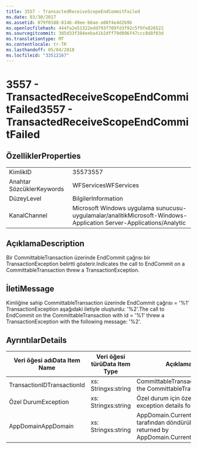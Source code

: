 ```yaml
---
title: 3557 - TransactedReceiveScopeEndCommitFailed
ms.date: 03/30/2017
ms.assetid: 079f0188-8146-49ee-b6ae-a08f4e4d2b9b
ms.openlocfilehash: 444fa2e51322edd793f709fd3f92c5f9fe826522
ms.sourcegitcommit: 3d5d33f384eeba41b2dff79d096f47ccc8d8f03d
ms.translationtype: MT
ms.contentlocale: tr-TR
ms.lasthandoff: 05/04/2018
ms.locfileid: "33512167"
---
```

# <a name="3557---transactedreceivescopeendcommitfailed"></a><span data-ttu-id="219a2-102">3557 - TransactedReceiveScopeEndCommitFailed</span><span class="sxs-lookup"><span data-stu-id="219a2-102">3557 - TransactedReceiveScopeEndCommitFailed</span></span>
## <a name="properties"></a><span data-ttu-id="219a2-103">Özellikler</span><span class="sxs-lookup"><span data-stu-id="219a2-103">Properties</span></span>  
  
|||  
|-|-|  
|<span data-ttu-id="219a2-104">Kimlik</span><span class="sxs-lookup"><span data-stu-id="219a2-104">ID</span></span>|<span data-ttu-id="219a2-105">3557</span><span class="sxs-lookup"><span data-stu-id="219a2-105">3557</span></span>|  
|<span data-ttu-id="219a2-106">Anahtar Sözcükler</span><span class="sxs-lookup"><span data-stu-id="219a2-106">Keywords</span></span>|<span data-ttu-id="219a2-107">WFServices</span><span class="sxs-lookup"><span data-stu-id="219a2-107">WFServices</span></span>|  
|<span data-ttu-id="219a2-108">Düzey</span><span class="sxs-lookup"><span data-stu-id="219a2-108">Level</span></span>|<span data-ttu-id="219a2-109">Bilgiler</span><span class="sxs-lookup"><span data-stu-id="219a2-109">Information</span></span>|  
|<span data-ttu-id="219a2-110">Kanal</span><span class="sxs-lookup"><span data-stu-id="219a2-110">Channel</span></span>|<span data-ttu-id="219a2-111">Microsoft Windows uygulama sunucusu-uygulamalar/analitik</span><span class="sxs-lookup"><span data-stu-id="219a2-111">Microsoft-Windows-Application Server-Applications/Analytic</span></span>|  
  
## <a name="description"></a><span data-ttu-id="219a2-112">Açıklama</span><span class="sxs-lookup"><span data-stu-id="219a2-112">Description</span></span>  
 <span data-ttu-id="219a2-113">Bir CommittableTransaction üzerinde EndCommit çağrısı bir TransactionException belirtti gösterir.</span><span class="sxs-lookup"><span data-stu-id="219a2-113">Indicates the call to EndCommit on a CommittableTransaction threw a TransactionException.</span></span>  
  
## <a name="message"></a><span data-ttu-id="219a2-114">İleti</span><span class="sxs-lookup"><span data-stu-id="219a2-114">Message</span></span>  
 <span data-ttu-id="219a2-115">Kimliğine sahip CommittableTransaction üzerinde EndCommit çağrısı = '%1' TransactionException aşağıdaki iletiyle oluşturdu: '%2'.</span><span class="sxs-lookup"><span data-stu-id="219a2-115">The call to EndCommit on the CommittableTransaction with id = '%1' threw a TransactionException with the following message: '%2'.</span></span>  
  
## <a name="details"></a><span data-ttu-id="219a2-116">Ayrıntılar</span><span class="sxs-lookup"><span data-stu-id="219a2-116">Details</span></span>  
  
|<span data-ttu-id="219a2-117">Veri öğesi adı</span><span class="sxs-lookup"><span data-stu-id="219a2-117">Data Item Name</span></span>|<span data-ttu-id="219a2-118">Veri öğesi türü</span><span class="sxs-lookup"><span data-stu-id="219a2-118">Data Item Type</span></span>|<span data-ttu-id="219a2-119">Açıklama</span><span class="sxs-lookup"><span data-stu-id="219a2-119">Description</span></span>|  
|--------------------|--------------------|-----------------|  
|<span data-ttu-id="219a2-120">TransactionID</span><span class="sxs-lookup"><span data-stu-id="219a2-120">TransactionId</span></span>|<span data-ttu-id="219a2-121">xs: String</span><span class="sxs-lookup"><span data-stu-id="219a2-121">xs:string</span></span>|<span data-ttu-id="219a2-122">CommittableTransaction kimliği.</span><span class="sxs-lookup"><span data-stu-id="219a2-122">The id of the CommittableTransaction.</span></span>|  
|<span data-ttu-id="219a2-123">Özel Durum</span><span class="sxs-lookup"><span data-stu-id="219a2-123">Exception</span></span>|<span data-ttu-id="219a2-124">xs: String</span><span class="sxs-lookup"><span data-stu-id="219a2-124">xs:string</span></span>|<span data-ttu-id="219a2-125">Özel durum için özel durum ayrıntıları</span><span class="sxs-lookup"><span data-stu-id="219a2-125">The exception details for the exception</span></span>|  
|<span data-ttu-id="219a2-126">AppDomain</span><span class="sxs-lookup"><span data-stu-id="219a2-126">AppDomain</span></span>|<span data-ttu-id="219a2-127">xs: String</span><span class="sxs-lookup"><span data-stu-id="219a2-127">xs:string</span></span>|<span data-ttu-id="219a2-128">AppDomain.CurrentDomain.FriendlyName tarafından döndürülen dize.</span><span class="sxs-lookup"><span data-stu-id="219a2-128">The string returned by AppDomain.CurrentDomain.FriendlyName.</span></span>|
